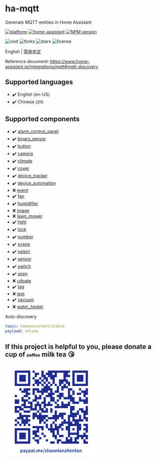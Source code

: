 # ha-mqtt
Generate MQTT entities in Home Assistant

[![platform](https://img.shields.io/badge/platform-Node--RED-red)](https://flows.nodered.org/node/node-red-contrib-ha-mqtt)
[![home-assistant](https://img.shields.io/badge/Home-Assistant-%23049cdb)](https://www.home-assistant.io/)
[![NPM version](https://img.shields.io/npm/v/node-red-contrib-ha-mqtt.svg?style=flat-square)](https://www.npmjs.com/package/node-red-contrib-ha-mqtt)

![visit](https://visitor-badge.laobi.icu/badge?page_id=shaonianzhentan.node-red-contrib-ha-mqtt&left_text=visit)
![forks](https://img.shields.io/github/forks/shaonianzhentan/node-red-contrib-ha-mqtt)
![stars](https://img.shields.io/github/stars/shaonianzhentan/node-red-contrib-ha-mqtt)
![license](https://img.shields.io/github/license/shaonianzhentan/node-red-contrib-ha-mqtt)

English | [简体中文](README.zh.md)

Reference document: https://www.home-assistant.io/integrations/mqtt#mqtt-discovery

## Supported languages
- ✔️ English (en-US)
- ✔️ Chinese (zh)
## Supported components
- ✔️  [alarm_control_panel](https://www.home-assistant.io/integrations/alarm_control_panel.mqtt/)
- ✔️  [binary_sensor](https://www.home-assistant.io/integrations/binary_sensor.mqtt/)
- ✔️  [button](https://www.home-assistant.io/integrations/button.mqtt/)
- ✔️  [camera](https://www.home-assistant.io/integrations/camera.mqtt/)
- ✔️  [climate](https://www.home-assistant.io/integrations/climate.mqtt/)
- ✔️  [cover](https://www.home-assistant.io/integrations/cover.mqtt/)
- ✔️  [device_tracker](https://www.home-assistant.io/integrations/device_tracker.mqtt/)
- ✔️  [device_automation](https://www.home-assistant.io/integrations/device_trigger.mqtt/)
- ❌ [event](https://www.home-assistant.io/integrations/event.mqtt/)
- ✔️  [fan](https://www.home-assistant.io/integrations/fan.mqtt/)
- ✔️  [humidifier](https://www.home-assistant.io/integrations/humidifier.mqtt/)
- ❌ [image](https://www.home-assistant.io/integrations/image.mqtt/)
- ❌ [lawn_mower](https://www.home-assistant.io/integrations/lawn_mower.mqtt/)
- ✔️  [light](https://www.home-assistant.io/integrations/light.mqtt/)
- ✔️  [lock](https://www.home-assistant.io/integrations/lock.mqtt/)
- ✔️  [number](https://www.home-assistant.io/integrations/number.mqtt/)
- ✔️  [scene](https://www.home-assistant.io/integrations/scene.mqtt/)
- ✔️  [select](https://www.home-assistant.io/integrations/select.mqtt/)
- ✔️  [sensor](https://www.home-assistant.io/integrations/sensor.mqtt/)
- ✔️  [switch](https://www.home-assistant.io/integrations/switch.mqtt/)
- ✔️  [siren](https://www.home-assistant.io/integrations/siren.mqtt/)
- ❌ [udpate](https://www.home-assistant.io/integrations/update.mqtt/)
- ✔️  [tag](https://www.home-assistant.io/integrations/tag.mqtt/)
- ❌ [text](https://www.home-assistant.io/integrations/text.mqtt/)
- ✔️  [vacuum](https://www.home-assistant.io/integrations/vacuum.mqtt/)
- ❌ [water_heater](https://www.home-assistant.io/integrations/water_heater.mqtt/)

Auto-discovery
```yaml
topic: homeassistant/status
payload: online
```

## If this project is helpful to you, please donate a cup of <del style="font-size: 14px;">coffee</del> milk tea 😘

<a href="https://paypal.me/shaonianzhentan"><img src="https://raw.githubusercontent.com/shaonianzhentan/image/main/picture/paypal.me.png" height="300" alt="https://paypal.me/shaonianzhentan" title="https://paypal.me/shaonianzhentan"></a>